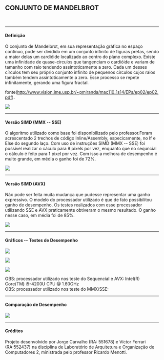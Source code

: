 <h2>CONJUNTO DE MANDELBROT</h2></br>
<hr>
<h4>Definição</h4>

O conjunto de Mandelbrot, em sua representação gráfica no espaço contínuo, pode ser dividido em um
conjunto infinito de figuras pretas, sendo a maior delas um cardióide localizado ao centro do plano
complexo. Existe uma infinidade de quase-círculos que tangenciam o cardióide e variam de tamanho com
raio tendendo assintoticamente a zero. Cada um desses círculos tem seu próprio conjunto infinito de
pequenos círculos cujos raios também tendem assintoticamente a zero. Esse processo se repete
infinitamente, gerando uma figura fractal.

fonte(http://www.vision.ime.usp.br/~pmiranda/mac110_1s14/EPs/ep02/ep02.pdf).

<img src="http://i.imgur.com/HCyni73.png"></img>

<hr>
<h4>Versão SIMD (MMX -- SSE)</h4>

O algoritmo utilizado como base foi disponibilizado pelo professor.Foram acrescentado 2 trechos de código Inline/Assembly, especicamente, no If e Else do segundo laço. Com uso de instruções SIMD (MMX -- SSE) foi possível realizar o cáculo para 8 pixels por vez, enquanto que no sequncial o cálculo é feito para 1 pixel por vez. Com isso a melhora de desempenho é muito grande, em média o ganho foi de 72%.

<img src="http://i.imgur.com/t027N6f.png"></img>

<hr>
<h4>Versão SIMD (AVX)</h4>

Não pode ser feita muita mudança que pudesse representar uma ganho expressivo. O modelo do processador utilizado é que de fato possibilitou ganho de desempenho. Os testes realizados com esse processador utilizando SSE e AVX praticamente obtiveram o mesmo resultado. O ganho nesse caso, em média foi de 85%.

<img src="http://i.imgur.com/utifTtB.png"></img>

<hr>
<h4>Gráficos -- Testes de Desempenho</h4>

<img src="http://i.imgur.com/bxTvIS6.png"></img>

<img src="http://i.imgur.com/tykZF15.png"></img>

<img src="http://i.imgur.com/Ahi52ho.png"></img>

OBS: processador utilizado nos teste do Sequencial e AVX: Intel(R) Core(TM) i5-4200U CPU @ 1.60GHz
<br>
OBS: processador utilizado nos teste do MMX/SSE: 

<hr>
<h4>Comparação de Desempenho</h4>

<img src="http://i.imgur.com/MmASQdD.png"></img>

<hr>
<h4>Créditos</h4>

Projeto desenvolvido por Jorge Carvalho (RA: 551678) e Víctor Ferrari (RA:552437) na disciplina de Laboratório de Arquitetura e Organização de Computadores 2, ministrada pelo professor Ricardo Menotti.








